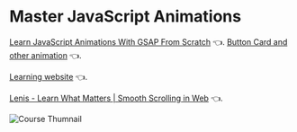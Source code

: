 ﻿# Master JavaScript Animations

[Learn JavaScript Animations With GSAP From Scratch](https://www.youtube.com/watch?v=aMTRukxrjuE) 👈.
[Button Card and other animation](https://www.youtube.com/watch?v=aMTRukxrjuE) 👈.

[Learning website](https://scrimba.com/) 👈.

[Lenis - Learn What Matters | Smooth Scrolling in Web](https://www.youtube.com/watch?v=nFwNWvN_CRk&t=1272s) 👈.

![Course Thumnail](/thumb.png)
